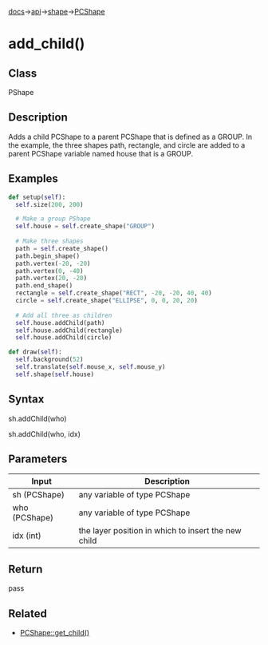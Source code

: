 [docs](/docs/)→[api](/docs/api)→[shape](/docs/api/shape/)→[PCShape](/docs/api/shape/PCShape/)

# add_child()

## Class

PShape

## Description

Adds a child PCShape to a parent PCShape that is defined as a GROUP. In the example, the three shapes path, rectangle, and circle are added to a parent PCShape variable named house that is a GROUP.

## Examples

```py
def setup(self):
  self.size(200, 200)

  # Make a group PShape
  self.house = self.create_shape("GROUP")
  
  # Make three shapes
  path = self.create_shape()
  path.begin_shape()
  path.vertex(-20, -20)
  path.vertex(0, -40)
  path.vertex(20, -20)
  path.end_shape()
  rectangle = self.create_shape("RECT", -20, -20, 40, 40)
  circle = self.create_shape("ELLIPSE", 0, 0, 20, 20)
  
  # Add all three as children
  self.house.addChild(path)
  self.house.addChild(rectangle)
  self.house.addChild(circle)

def draw(self):
  self.background(52)
  self.translate(self.mouse_x, self.mouse_y)
  self.shape(self.house)
```

## Syntax

sh.addChild(who)

sh.addChild(who, idx)

## Parameters

| Input | Description |
|-------|-------------|
| sh	(PCShape) | any variable of type PCShape |
| who	(PCShape) | any variable of type PCShape |
| idx	(int) | the layer position in which to insert the new child |

## Return

pass

## Related

- [PCShape::get_child()](/docs/api/shape/PCShape/PCShape_get_child_.md)